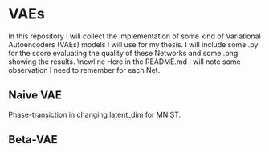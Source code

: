 # VAEs

In this repository I will collect the implementation of some kind of Variational Autoencoders (VAEs) models I will use for my thesis. I will include some .py for the score evaluating the quality of these Networks and some .png showing the results. \newline
Here in the README.md I will note some observation I need to remember for each Net.

## Naive VAE

Phase-transiction in changing latent_dim for MNIST.

## Beta-VAE

